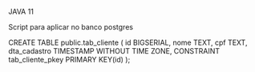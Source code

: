 JAVA 11

Script para aplicar no banco postgres 

CREATE TABLE public.tab_cliente (
id BIGSERIAL,
nome TEXT,
cpf TEXT,
dta_cadastro TIMESTAMP WITHOUT TIME ZONE,
CONSTRAINT tab_cliente_pkey PRIMARY KEY(id)
);